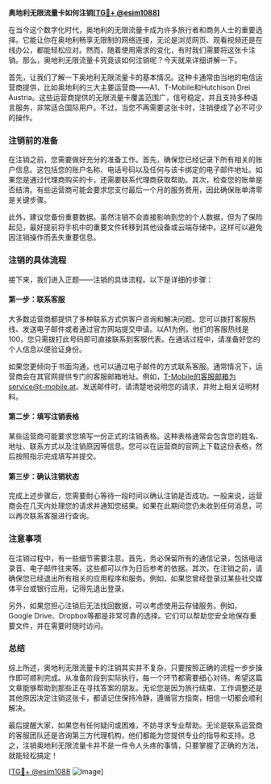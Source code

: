 **奥地利无限流量卡如何注销[[TG💪+ @esim1088](https://t.me/s/esim1088)]**

在当今这个数字化时代，奥地利的无限流量卡成为许多旅行者和商务人士的重要选择。它能让你在奥地利畅享无限制的网络连接，无论是浏览网页、观看视频还是在线办公，都能轻松应对。然而，随着使用需求的变化，有时我们需要将这张卡注销。那么，奥地利无限流量卡究竟该如何注销呢？今天就来详细讲解一下。

首先，让我们了解一下奥地利无限流量卡的基本情况。这种卡通常由当地的电信运营商提供，比如奥地利的三大主要运营商——A1、T-Mobile和Hutchison Drei Austria。这些运营商提供的无限流量卡覆盖范围广，信号稳定，并且支持多种语言服务，非常适合国际用户。不过，当您不再需要这张卡时，注销便成了必不可少的操作。

### 注销前的准备

在注销之前，您需要做好充分的准备工作。首先，确保您已经记录下所有相关的账户信息。这包括您的账户名称、电话号码以及任何与该卡绑定的电子邮件地址。如果您是通过代理商购买的卡，还需要联系代理商获取帮助。其次，检查您的账单是否结清。有些运营商可能会要求您支付最后一个月的服务费用，因此确保账单清零是关键步骤。

此外，建议您备份重要数据。虽然注销不会直接影响到您的个人数据，但为了保险起见，最好提前将手机中的重要文件转移到其他设备或云端存储中。这样可以避免因注销操作而丢失重要信息。

### 注销的具体流程

接下来，我们进入正题——注销的具体流程。以下是详细的步骤：

#### 第一步：联系客服

大多数运营商都提供了多种联系方式供客户咨询和解决问题。您可以拨打客服热线、发送电子邮件或者通过官方网站提交申请。以A1为例，他们的客服热线是100，您只需拨打此号码即可直接联系到客服代表。在通话过程中，请准备好您的个人信息以便验证身份。

如果您更倾向于书面沟通，也可以通过电子邮件的方式联系客服。通常情况下，运营商会在其官网提供专门的客服邮箱地址。例如，T-Mobile的客服邮箱为service@t-mobile.at。发送邮件时，请清楚地说明您的请求，并附上相关证明材料。

#### 第二步：填写注销表格

某些运营商可能要求您填写一份正式的注销表格。这种表格通常会包含您的姓名、地址、联系方式以及注销原因等信息。您可以在运营商的官网上下载这份表格，然后按照指示完成填写并提交。

#### 第三步：确认注销状态

完成上述步骤后，您需要耐心等待一段时间以确认注销是否成功。一般来说，运营商会在几天内处理您的请求并通知您结果。如果在此期间您仍未收到任何消息，可以再次联系客服进行查询。

### 注意事项

在注销过程中，有一些细节需要注意。首先，务必保留所有的通信记录，包括电话录音、电子邮件往来等。这些都可以作为日后参考的依据。其次，在注销之前，请确保您已经退出所有相关的应用程序和服务。例如，如果您曾经登录过某些社交媒体平台或银行应用，记得先退出登录。

另外，如果您担心注销后无法找回数据，可以考虑使用云存储服务。例如，Google Drive、Dropbox等都是非常可靠的选择。它们可以帮助您安全地保存重要文件，并在需要时随时访问。

### 总结

综上所述，奥地利无限流量卡的注销其实并不复杂，只要按照正确的流程一步步操作即可顺利完成。从准备阶段到实际执行，每一个环节都需要细心对待。希望这篇文章能够帮助到那些正在寻找答案的朋友。无论您是因为旅行结束、工作调整还是其他原因决定注销这张卡，都请记住保持冷静，遵循官方指南，相信一切都会顺利解决。

最后提醒大家，如果您有任何疑问或困难，不妨寻求专业帮助。无论是联系运营商的客服团队还是咨询第三方代理机构，他们都能为您提供专业的指导和支持。总之，注销奥地利无限流量卡并不是一件令人头疼的事情，只要掌握了正确的方法，就能轻松搞定！

[[TG💪+ @esim1088](https://t.me/s/esim1088) ![Image](https://i.postimg.cc/4NQfJmqS/Snipaste-2025-05-13-00-14-12.png)]